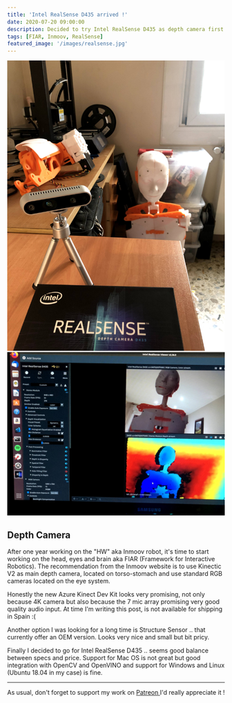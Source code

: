 ```yaml
---
title: 'Intel RealSense D435 arrived !'
date: 2020-07-20 09:00:00
description: Decided to try Intel RealSense D435 as depth camera first option
tags: [FIAR, Inmoov, RealSense]
featured_image: '/images/realsense.jpg'
---
```


<div class="gallery" data-columns="2">
	<img src="/images/realsense_2.jpg">
	<img src="/images/realsense.jpg">
</div>

## Depth Camera

After one year working on the "HW" aka Inmoov robot, it's time to start working on the head, eyes and brain aka FIAR (Framework for Interactive Robotics).
The recommendation from the Inmoov website is to use Kinectic V2 as main depth camera, located on torso-stomach and use standard RGB cameras located on the eye system.

Honestly the new Azure Kinect Dev Kit looks very promising, not only because 4K camera but also because the 7 mic array promising very good quality audio input. At time I'm writing this post, is not available for shipping in Spain :(

Another option I was looking for a long time is Structure Sensor .. that currently offer an OEM version. Looks very nice and small but bit pricy.

Finally I decided to go for Intel RealSense D435 .. seems good balance between specs and price. Support for Mac OS is not great but good integration with OpenCV and OpenVINO and support for Windows and Linux (Ubuntu 18.04 in my case) is fine.

---

As usual, don't forget to support my work on <a href="https://www.patreon.com/gerardespona"> Patreon </a> I'd really appreciate it !
